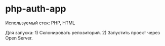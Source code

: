 # php-auth-app

Используемый стек: PHP, HTML


Для запуска: 1) Склонировать репозиторий. 2) Запустить проект через Open Server.

